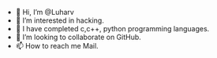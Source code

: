 - 👋 Hi, I’m @Luharv
- 👀 I’m interested in hacking.
- 🌱 I have completed c,c++, python programming languages. 
- 💞️ I’m looking to collaborate on GitHub.
- 📫 How to reach me Mail. 

<!---
Luharv/Luharv is a ✨ special ✨ repository because its `README.md` (this file) appears on your GitHub profile.
You can click the Preview link to take a look at your changes.
--->
